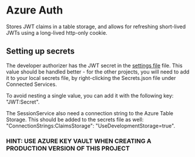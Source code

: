 # Azure Auth
Stores JWT claims in a table storage, and allows for refreshing short-lived JWTs using a long-lived http-only cookie.

## Setting up secrets

The developer authorizer has the JWT secret in the [settings file](AzureAuth2.DeveloperAuthorizer/appsettings.json) file.
This value should be handled better - for the other projects, you will need to add it
to your local secrets file, by right-clicking the Secrets.json file under Connected Services.

To avoid nesting a single value, you can add it with the following key: "JWT:Secret".

The SessionService also need a connection string to the Azure Table Storage. This should be added to the secrets file as well: "ConnectionStrings:ClaimsStorage": "UseDevelopmentStorage=true".

### HINT: USE AZURE KEY VAULT WHEN CREATING A PRODUCTION VERSION OF THIS PROJECT